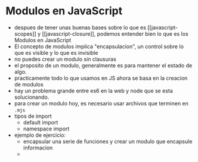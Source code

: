 # Modulos en JavaScript

- despues de tener unas buenas bases sobre lo que es [[javascript-scopes]] y [[javascript-closure]], podemos entender bien lo que es los Modulos en JavaScript
- El concepto de modulos implica "encapsulacion", un control sobre lo que es visible y lo que es invisible
- no puedes crear un modulo sin clausuras
- el proposito de un modulo, generalmente es para mantener el estado de algo.
- practicamente todo lo que usamos en JS ahora se basa en la creacion de modulos
- hay un problema grande entre es6 en la web y node que se esta solucionando.
- para crear un modulo hoy, es necesario usar archivos que terminen en `.mjs`
- tipos de import
  - default import
  - namespace import
- ejemplo de ejercicio:
  - encapsular una serie de funciones y crear un modulo que encapsule informacion
  -


